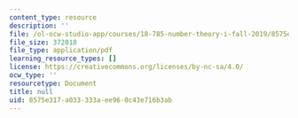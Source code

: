 ```yaml
---
content_type: resource
description: ''
file: /ol-ocw-studio-app/courses/18-785-number-theory-i-fall-2019/8575e317a033333aee960c43e716b3ab_MIT18_785F19_lec28.pdf
file_size: 372018
file_type: application/pdf
learning_resource_types: []
license: https://creativecommons.org/licenses/by-nc-sa/4.0/
ocw_type: ''
resourcetype: Document
title: null
uid: 8575e317-a033-333a-ee96-0c43e716b3ab
---
```

